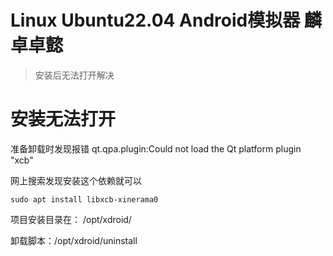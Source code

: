 # Linux Ubuntu22.04 Android模拟器 麟卓卓懿
> 安装后无法打开解决

# 安装无法打开

准备卸载时发现报错 qt.qpa.plugin:Could not load the Qt platform plugin "xcb"

网上搜索发现安装这个依赖就可以

```
sudo apt install libxcb-xinerama0
```

项目安装目录在： /opt/xdroid/

卸载脚本：/opt/xdroid/uninstall